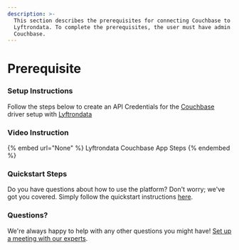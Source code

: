 ```yaml
---
description: >-
  This section describes the prerequisites for connecting Couchbase to
  Lyftrondata. To complete the prerequisites, the user must have admin access to
  Couchbase.
---
```


# Prerequisite

<mark style="color:blue;"></mark>

### Setup Instructions

Follow the steps below to create an API Credentials for the [Couchbase](None) driver setup with [Lyftrondata](https://www.lyftrondata.com)

### Video Instruction

{% embed url="None" %}
Lyftrondata Couchbase App Steps
{% endembed %}

### Quickstart Steps

Do you have questions about how to use the platform? Don't worry; we've got you covered. Simply follow the quickstart instructions [here](README.md).

### Questions? <a href="#questions" id="questions"></a>

We're always happy to help with any other questions you might have! [Set up a meeting with our experts](https://www.lyftrondata.com/book-a-meeting/).

